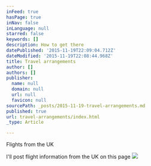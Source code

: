 ```yaml
---
inFeed: true
hasPage: true
inNav: false
inLanguage: null
starred: false
keywords: []
description: How to get there
datePublished: '2015-11-19T22:09:04.712Z'
dateModified: '2015-11-19T22:08:44.968Z'
title: Travel arrangements
author: []
authors: []
publisher:
  name: null
  domain: null
  url: null
  favicon: null
sourcePath: _posts/2015-11-19-travel-arrangements.md
published: true
url: travel-arrangements/index.html
_type: Article

---
```

Flights from the UK

I'll post flight information from the UK on this page
![](https://the-grid-user-content.s3-us-west-2.amazonaws.com/ec187036-2a29-44d6-94be-fe4d4dafdc28.jpg)